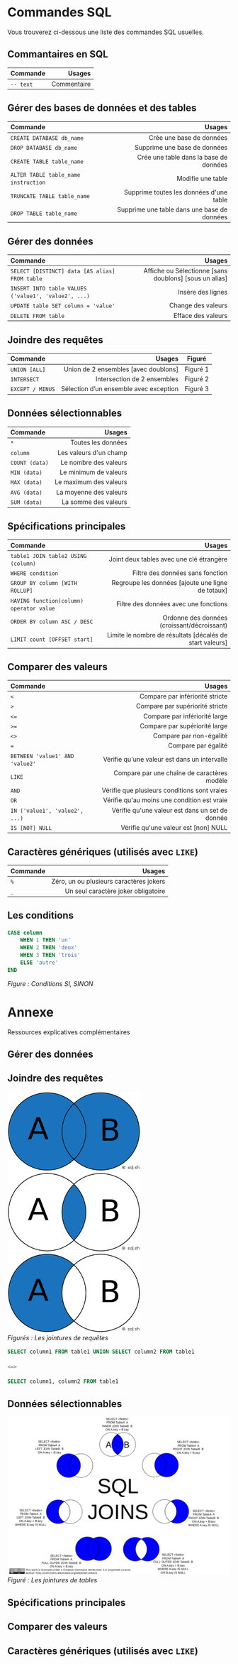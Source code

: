 # Commandes SQL

Vous trouverez ci-dessous une liste des commandes SQL usuelles.


## Commantaires en SQL

| Commande   |       Usages |
| :--------- | -----------: |
| `-- text`  |  Commentaire |


## Gérer des bases de données et des tables

| Commande                              |                                        Usages |
| :------------------------------------ | --------------------------------------------: |
| `CREATE DATABASE db_name`             |                      Crée une base de données |
| `DROP DATABASE db_name`               |                  Supprime une base de données |
| `CREATE TABLE table_name`             |        Crée une table dans la base de données |
| `ALTER TABLE table_name instruction`  |                             Modifie une table |
| `TRUNCATE TABLE table_name`           |       Supprime toutes les données d'une table |
| `DROP TABLE table_name`               |   Supprime une table dans une base de données |


## Gérer des données

| Commande                                              |                                                  Usages |
| :---------------------------------------------------- | ------------------------------------------------------: |
| `SELECT [DISTINCT] data [AS alias] FROM table`        |  Affiche ou Sélectionne [sans doublons] [sous un alias] |
| `INSERT INTO table VALUES ('value1', 'value2', ...)`  |                                       Insère des lignes |
| `UPDATE table SET column = 'value'`                   |                                      Change des valeurs |
| `DELETE FROM table`                                   |                                      Efface des valeurs |


## Joindre des requêtes

| Commande          |                                  Usages |  Figuré  |
| :---------------- | --------------------------------------: | :------: |
| `UNION [ALL]`     |    Union de 2 ensembles [avec doublons] | Figuré 1 |
| `INTERSECT`       |             Intersection de 2 ensembles | Figuré 2 |
| `EXCEPT / MINUS`  |  Sélection d’un ensemble avec exception | Figuré 3 |


## Données sélectionnables

| Commande       |                  Usages |
| :------------- | ----------------------: |
| `*`            |      Toutes les données |
| `column`       |  Les valeurs d'un champ |
| `COUNT (data)` |   Le nombre des valeurs |
| `MIN (data)`   |   Le minimum de valeurs |
| `MAX (data)`   |  Le maximum des valeurs |
| `AVG (data)`   |  La moyenne des valeurs |
| `SUM (data)`   |    La somme des valeurs |


## Spécifications principales

| Commande                                  |                                                    Usages |
| :---------------------------------------- | --------------------------------------------------------: |
| `table1 JOIN table2 USING (column)`       |                  Joint deux tables avec une clé étrangère |
| `WHERE condition`                         |                          Filtre des données sans fonction |
| `GROUP BY column [WITH ROLLUP]`           |         Regroupe les données [ajoute une ligne de totaux] |
| `HAVING function(column) operator value`  |                     Filtre des données avec une fonctions |
| `ORDER BY column ASC / DESC`              |               Ordonne des données (croissant/décroissant) |
| `LIMIT count [OFFSET start]`              |  Limite le nombre de résultats [décalés de start valeurs] |


## Comparer des valeurs

| Commande                         |                                           Usages |
| :------------------------------- | -----------------------------------------------: |
| `<`                              |                  Compare par infériorité stricte |
| `>`                              |                  Compare par supériorité stricte |
| `<=`                             |                    Compare par infériorité large |
| `>=`                             |                    Compare par supériorité large |
| `<>`                             |                          Compare par non-égalité |
| `=`                              |                              Compare par égalité |
| `BETWEEN 'value1' AND 'value2'`  |     Vérifie qu'une valeur est dans un intervalle |
| `LIKE`                           |      Compare par une chaîne de caractères modèle |
| `AND`                            |     Vérifie que plusieurs conditions sont vraies |
| `OR`                             |      Vérifie qu'au moins une condition est vraie |
| `IN ('value1', 'value2', ...)`   |  Vérifie qu'une valeur est dans un set de donnée |
| `IS [NOT] NULL`                  |             Vérifie qu'une valeur est [non] NULL |


## Caractères génériques (utilisés avec `LIKE`)

| Commande  |                                   Usages |
| :-------- | ---------------------------------------: |
| `%`       |  Zéro, un ou plusieurs caractères jokers |
| `_`       |      Un seul caractère joker obligatoire |


## Les conditions

```sql
CASE column
    WHEN 1 THEN 'un'
    WHEN 2 THEN 'deux'
    WHEN 3 THEN 'trois'
    ELSE 'autre' 
END
``` 
*Figure : Conditions SI, SINON*


# Annexe

Ressources explicatives complémentaires


## Gérer des données


## Joindre des requêtes

![Document illustratif des différentes jointures possibles](./resources/sql-ensemble-union-300.png)
![Document illustratif des différentes jointures possibles](./resources/sql-ensemble-intersect-300.png)
![Document illustratif des différentes jointures possibles](./resources/sql-ensemble-minus-300.png)  
*Figurés : Les jointures de requêtes*

```sql
SELECT column1 FROM table1 UNION SELECT column2 FROM table1

<=>

SELECT column1, column2 FROM table1
```

## Données sélectionnables

![Document illustratif des différentes jointures possibles](./resources/SQL_Joins.png)  
*Figuré : Les jointures de tables*


## Spécifications principales


## Comparer des valeurs


## Caractères génériques (utilisés avec `LIKE`)


## 
